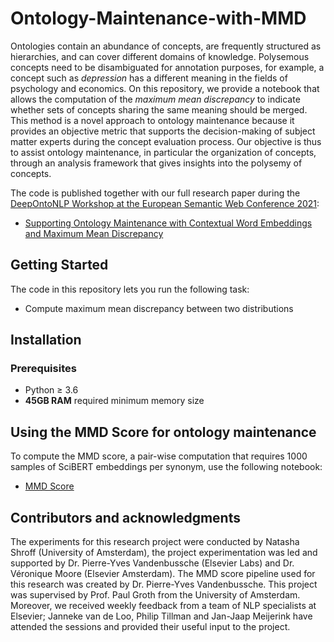 # Ontology-Maintenance-with-MMD
Ontologies contain an abundance of concepts, are frequently structured as hierarchies, and can cover different domains of knowledge. Polysemous concepts need to be disambiguated for annotation purposes, for example, a concept such as _depression_ has a different meaning in the fields of psychology and economics. On this repository, we provide a notebook that allows the computation of the _maximum mean discrepancy_ to indicate whether sets of concepts sharing the same meaning should be merged. This method is a novel approach to ontology maintenance because it provides an objective metric that supports the decision-making of subject matter experts during the concept evaluation process. Our objective is thus to assist ontology maintenance, in particular the organization of concepts, through an analysis framework that gives insights into the polysemy of concepts. 

The code is published together with our full research paper during the [DeepOntoNLP Workshop at the European Semantic Web Conference 2021](https://sites.google.com/view/deepontonlp-eswc2021/home):

* [Supporting Ontology Maintenance with Contextual Word Embeddings and Maximum Mean Discrepancy]()

## Getting Started

The code in this repository lets you run the following task:

* Compute maximum mean discrepancy between two distributions 

## Installation

### Prerequisites

* Python ≥ 3.6
* **45GB RAM** required minimum memory size

## Using the MMD Score for ontology maintenance
To compute the MMD score, a pair-wise computation that requires 1000 samples of SciBERT embeddings per synonym, use the following notebook:

* [MMD Score](https://github.com/curiousseikatsu/Ontology-Maintenance-with-MMD/blob/main/MMD_Ontology_Maintenance.ipynb)

## Contributors and acknowledgments

The experiments for this research project were conducted by Natasha Shroff (University of Amsterdam), the project experimentation was led and supported by Dr. Pierre-Yves Vandenbussche (Elsevier Labs) and Dr. Véronique Moore (Elsevier Amsterdam). The MMD score pipeline used for this research was created by Dr. Pierre-Yves Vandenbussche. This project was supervised by Prof. Paul Groth from the University of Amsterdam. Moreover, we received weekly feedback from a team of NLP specialists at Elsevier; Janneke van de Loo, Philip Tillman and Jan-Jaap Meijerink have attended the sessions and provided their useful input to the project. 
